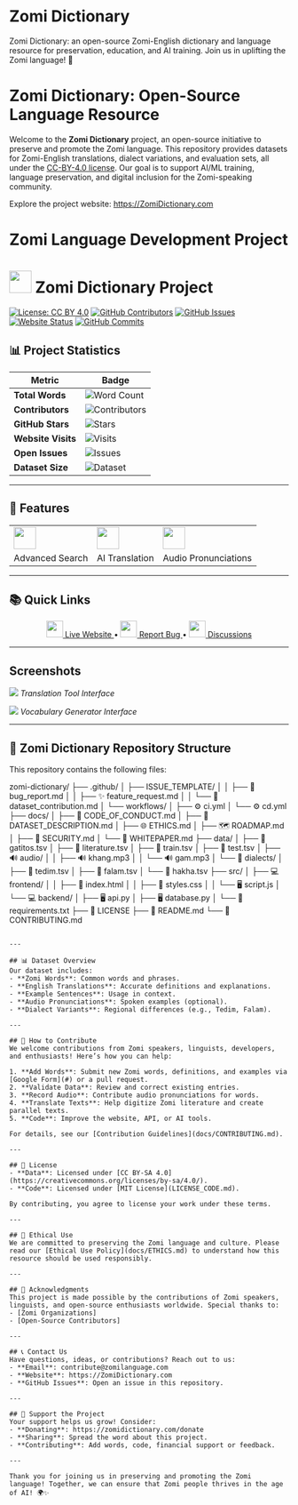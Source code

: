 # Zomi Dictionary
Zomi Dictionary: an open-source Zomi-English dictionary and language resource for preservation, education, and AI training. Join us in uplifting the Zomi language! 🌟
# Zomi Dictionary: Open-Source Language Resource

Welcome to the **Zomi Dictionary** project, an open-source initiative to preserve and promote the Zomi language. This repository provides datasets for Zomi-English translations, dialect variations, and evaluation sets, all under the [CC-BY-4.0 license](LICENSE). Our goal is to support AI/ML training, language preservation, and digital inclusion for the Zomi-speaking community.

Explore the project website: https://ZomiDictionary.com

# Zomi Language Development Project

# <img src="https://img.icons8.com/color/48/000000/language.png" width="40"/> Zomi Dictionary Project

[![License: CC BY 4.0](https://img.shields.io/badge/License-CC_BY_4.0-blue.svg)](https://creativecommons.org/licenses/by/4.0/)
[![GitHub Contributors](https://img.shields.io/github/contributors/ZomiLanguage/ZomiDictionary)](https://github.com/ZomiLanguage/ZomiDictionary/graphs/contributors)
[![GitHub Issues](https://img.shields.io/github/issues/ZomiLanguage/ZomiDictionary)](https://github.com/ZomiLanguage/ZomiDictionary/issues)
[![Website Status](https://img.shields.io/website?url=https%3A%2F%2Fzomidictionary.com)](https://zomidictionary.com)
[![GitHub Commits](https://img.shields.io/github/commit-activity/m/ZomiLanguage/ZomiDictionary)](https://github.com/ZomiLanguage/ZomiDictionary/commits/main)



## 📊 Project Statistics
| **Metric**             | **Badge**                                                                                                                                 |
|-------------------------|-------------------------------------------------------------------------------------------------------------------------------------------|
| **Total Words**         | ![Word Count](https://img.shields.io/badge/Words-14,614-green)                                                                           |
| **Contributors**        | ![Contributors](https://img.shields.io/github/contributors/ZomiLanguage/ZomiDictionary?color=blue)                                      |
| **GitHub Stars**        | ![Stars](https://img.shields.io/github/stars/ZomiLanguage/ZomiDictionary?style=social)                                                  |
| **Website Visits**      | ![Visits](https://visitor-badge.laobi.icu/badge?page_id=ZomiLanguage.ZomiDictionary)                                                   |
| **Open Issues**         | ![Issues](https://img.shields.io/github/issues/ZomiLanguage/ZomiDictionary?color=red)                                                  |
| **Dataset Size**        | ![Dataset](https://img.shields.io/badge/Dataset-50MB-yellow)                                                                            |

---

## 🌟 Features
<div align="center">
  <table>
    <tr>
      <td><img src="https://img.icons8.com/color/48/000000/search.png" width="40"/></td>
      <td><img src="https://img.icons8.com/color/48/000000/translation.png" width="40"/></td>
      <td><img src="https://img.icons8.com/color/48/000000/voice-id.png" width="40"/></td>
    </tr>
    <tr>
      <td>Advanced Search</td>
      <td>AI Translation</td>
      <td>Audio Pronunciations</td>
    </tr>
  </table>
</div>

---

## 📚 Quick Links
<p align="center">
  <a href="https://zomidictionary.com">
    <img src="https://img.icons8.com/fluency/48/000000/domain.png" width="30"/>
    Live Website
  </a> •
  <a href="https://github.com/ZomiLanguage/ZomiDictionary/issues">
    <img src="https://img.icons8.com/color/48/000000/bug.png" width="30"/>
    Report Bug
  </a> •
  <a href="https://github.com/ZomiLanguage/ZomiDictionary/discussions">
    <img src="https://img.icons8.com/color/48/000000/topic.png" width="30"/>
    Discussions
  </a>
</p>

---

## Screenshots
![](assets/screenshots/translation_tool.png)
*Translation Tool Interface*

![](assets/screenshots/vocab_generator.png)
*Vocabulary Generator Interface*


---

## 📂 Zomi Dictionary Repository Structure
This repository contains the following files:

zomi-dictionary/
├── .github/
│   ├── ISSUE_TEMPLATE/
│   │   ├── 🐛 bug_report.md
│   │   ├── ✨ feature_request.md
│   │   └── 📄 dataset_contribution.md
│   └── workflows/
│       ├── ⚙️ ci.yml
│       └── ⚙️ cd.yml
├── docs/
│   ├── 🤝 CODE_OF_CONDUCT.md
│   ├── 📄 DATASET_DESCRIPTION.md
│   ├── 🌐 ETHICS.md
│   ├── 🗺️ ROADMAP.md
│   ├── 🔐 SECURITY.md
│   └── 📜 WHITEPAPER.md
├── data/
│   ├── 📄 gatitos.tsv
│   ├── 📄 literature.tsv
│   ├── 📄 train.tsv
│   ├── 📄 test.tsv
│   ├── 🔊 audio/
│   │   ├── 🔊 khang.mp3
│   │   └── 🔊 gam.mp3
│   └── 📄 dialects/
│       ├── 📄 tedim.tsv
│       ├── 📄 falam.tsv
│       └── 📄 hakha.tsv
├── src/
│   ├── 💻 frontend/
│   │   ├── 📄 index.html
│   │   ├── 🎨 styles.css
│   │   └── 🖥️ script.js
│   └── 💻 backend/
│       ├── 🖥️ api.py
│       ├── 🖥️ database.py
│       └── 📄 requirements.txt
├── 📜 LICENSE
├── 📄 README.md
└── 📄 CONTRIBUTING.md
```

---

## 📊 Dataset Overview
Our dataset includes:
- **Zomi Words**: Common words and phrases.
- **English Translations**: Accurate definitions and explanations.
- **Example Sentences**: Usage in context.
- **Audio Pronunciations**: Spoken examples (optional).
- **Dialect Variants**: Regional differences (e.g., Tedim, Falam).

---

## 🤝 How to Contribute
We welcome contributions from Zomi speakers, linguists, developers, and enthusiasts! Here’s how you can help:

1. **Add Words**: Submit new Zomi words, definitions, and examples via [Google Form](#) or a pull request.
2. **Validate Data**: Review and correct existing entries.
3. **Record Audio**: Contribute audio pronunciations for words.
4. **Translate Texts**: Help digitize Zomi literature and create parallel texts.
5. **Code**: Improve the website, API, or AI tools.

For details, see our [Contribution Guidelines](docs/CONTRIBUTING.md).

---

## 📜 License
- **Data**: Licensed under [CC BY-SA 4.0](https://creativecommons.org/licenses/by-sa/4.0/).
- **Code**: Licensed under [MIT License](LICENSE_CODE.md).

By contributing, you agree to license your work under these terms.

---

## 🌟 Ethical Use
We are committed to preserving the Zomi language and culture. Please read our [Ethical Use Policy](docs/ETHICS.md) to understand how this resource should be used responsibly.

---

## 🙏 Acknowledgments
This project is made possible by the contributions of Zomi speakers, linguists, and open-source enthusiasts worldwide. Special thanks to:
- [Zomi Organizations]
- [Open-Source Contributors]

---

## 📞 Contact Us
Have questions, ideas, or contributions? Reach out to us:
- **Email**: contribute@zomilanguage.com
- **Website**: https://ZomiDictionary.com
- **GitHub Issues**: Open an issue in this repository.

---

## 🌱 Support the Project
Your support helps us grow! Consider:
- **Donating**: https://zomidictionary.com/donate
- **Sharing**: Spread the word about this project.
- **Contributing**: Add words, code, financial support or feedback.

---

Thank you for joining us in preserving and promoting the Zomi language! Together, we can ensure that Zomi people thrives in the age of AI! 🌍✨
